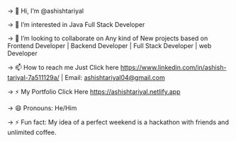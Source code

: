 -> 👋 Hi, I’m @ashishtariyal
 
-> 👀 I’m interested in Java Full Stack Developer

-> 💞️ I’m looking to collaborate on Any kind of New projects based on Frontend Developer | Backend Developer | Full Stack Developer | web Developer

-> 📫 How to reach me Just Click here https://www.linkedin.com/in/ashish-tariyal-7a511129a/ | Email: ashishtariyal04@gmail.com

-> ⚡ My Portfolio Click Here https://ashishtariyal.netlify.app

-> 😄 Pronouns: He/Him

-> ⚡ Fun fact: My idea of a perfect weekend is a hackathon with friends and unlimited coffee.

<!---
ashishtariyal/ashishtariyal is a ✨ special ✨ repository because its `README.md` (this file) appears on your GitHub profile.
You can click the Preview link to take a look at your changes.
--->

